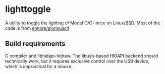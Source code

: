 lighttoggle
===========

A utility to toggle the lighting of Model O/O- mice on Linux/BSD.
Most of the code is from [enkore/gloriousctl](https://github.com/enkore/gloriousctl)

Build requirements
------------------

C compiler and libhidapi-hidraw. The libusb-based HIDAPI backend
should technically work, but it requires exclusive control over the
USB device, which is impractical for a mouse.
